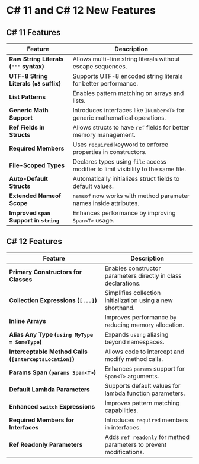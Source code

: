 ﻿
# C# 11 and C# 12 New Features

## C# 11 Features

| Feature | Description |
|---------|------------|
| **Raw String Literals (`"""` syntax)** | Allows multi-line string literals without escape sequences. |
| **UTF-8 String Literals (`u8` suffix)** | Supports UTF-8 encoded string literals for better performance. |
| **List Patterns** | Enables pattern matching on arrays and lists. |
| **Generic Math Support** | Introduces interfaces like `INumber<T>` for generic mathematical operations. |
| **Ref Fields in Structs** | Allows structs to have `ref` fields for better memory management. |
| **Required Members** | Uses `required` keyword to enforce properties in constructors. |
| **File-Scoped Types** | Declares types using `file` access modifier to limit visibility to the same file. |
| **Auto-Default Structs** | Automatically initializes struct fields to default values. |
| **Extended Nameof Scope** | `nameof` now works with method parameter names inside attributes. |
| **Improved `span` Support in `string`** | Enhances performance by improving `Span<T>` usage. |

## C# 12 Features

| Feature | Description |
|---------|------------|
| **Primary Constructors for Classes** | Enables constructor parameters directly in class declarations. |
| **Collection Expressions (`[...]`)** | Simplifies collection initialization using a new shorthand. |
| **Inline Arrays** | Improves performance by reducing memory allocation. |
| **Alias Any Type (`using MyType = SomeType`)** | Expands `using` aliasing beyond namespaces. |
| **Interceptable Method Calls (`[InterceptsLocation]`)** | Allows code to intercept and modify method calls. |
| **Params Span (`params Span<T>`)** | Enhances `params` support for `Span<T>` arguments. |
| **Default Lambda Parameters** | Supports default values for lambda function parameters. |
| **Enhanced `switch` Expressions** | Improves pattern matching capabilities. |
| **Required Members for Interfaces** | Introduces `required` members in interfaces. |
| **Ref Readonly Parameters** | Adds `ref readonly` for method parameters to prevent modifications. |

